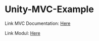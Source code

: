 # Unity-MVC-Example

Link MVC Documentation: [Here](https://agategdd.notion.site/Agate-MVC-Framework-750fd583975d401ab0aadf545a7a260f)

Link Modul: [Here](https://github.com/AgateInternational/MVC)
